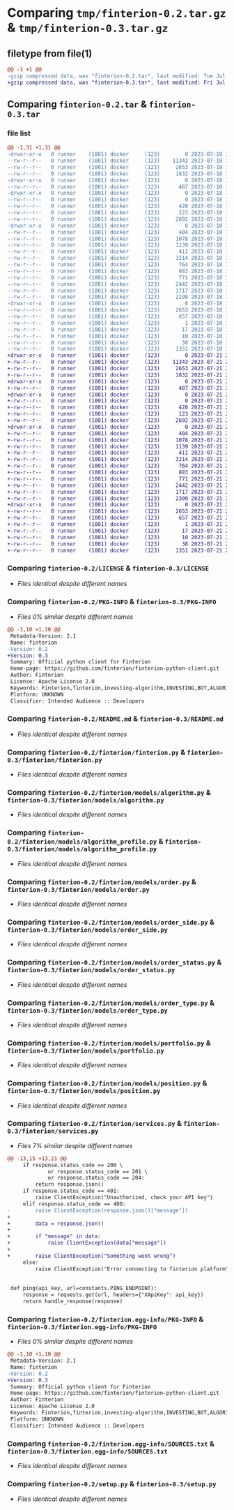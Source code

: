 # Comparing `tmp/finterion-0.2.tar.gz` & `tmp/finterion-0.3.tar.gz`

## filetype from file(1)

```diff
@@ -1 +1 @@
-gzip compressed data, was "finterion-0.2.tar", last modified: Tue Jul 18 18:22:39 2023, max compression
+gzip compressed data, was "finterion-0.3.tar", last modified: Fri Jul 21 21:02:32 2023, max compression
```

## Comparing `finterion-0.2.tar` & `finterion-0.3.tar`

### file list

```diff
@@ -1,31 +1,31 @@
-drwxr-xr-x   0 runner    (1001) docker     (123)        0 2023-07-18 18:22:39.493156 finterion-0.2/
--rw-r--r--   0 runner    (1001) docker     (123)    11343 2023-07-18 18:22:27.000000 finterion-0.2/LICENSE
--rw-r--r--   0 runner    (1001) docker     (123)     2653 2023-07-18 18:22:39.493156 finterion-0.2/PKG-INFO
--rw-r--r--   0 runner    (1001) docker     (123)     1832 2023-07-18 18:22:27.000000 finterion-0.2/README.md
-drwxr-xr-x   0 runner    (1001) docker     (123)        0 2023-07-18 18:22:39.493156 finterion-0.2/finterion/
--rw-r--r--   0 runner    (1001) docker     (123)      487 2023-07-18 18:22:27.000000 finterion-0.2/finterion/__init__.py
-drwxr-xr-x   0 runner    (1001) docker     (123)        0 2023-07-18 18:22:39.493156 finterion-0.2/finterion/configuration/
--rw-r--r--   0 runner    (1001) docker     (123)        0 2023-07-18 18:22:27.000000 finterion-0.2/finterion/configuration/__init__.py
--rw-r--r--   0 runner    (1001) docker     (123)      428 2023-07-18 18:22:27.000000 finterion-0.2/finterion/configuration/constants.py
--rw-r--r--   0 runner    (1001) docker     (123)      123 2023-07-18 18:22:27.000000 finterion-0.2/finterion/exceptions.py
--rw-r--r--   0 runner    (1001) docker     (123)     2692 2023-07-18 18:22:27.000000 finterion-0.2/finterion/finterion.py
-drwxr-xr-x   0 runner    (1001) docker     (123)        0 2023-07-18 18:22:39.493156 finterion-0.2/finterion/models/
--rw-r--r--   0 runner    (1001) docker     (123)      404 2023-07-18 18:22:27.000000 finterion-0.2/finterion/models/__init__.py
--rw-r--r--   0 runner    (1001) docker     (123)     1078 2023-07-18 18:22:27.000000 finterion-0.2/finterion/models/algorithm.py
--rw-r--r--   0 runner    (1001) docker     (123)     1139 2023-07-18 18:22:27.000000 finterion-0.2/finterion/models/algorithm_profile.py
--rw-r--r--   0 runner    (1001) docker     (123)      411 2023-07-18 18:22:27.000000 finterion-0.2/finterion/models/model.py
--rw-r--r--   0 runner    (1001) docker     (123)     3214 2023-07-18 18:22:27.000000 finterion-0.2/finterion/models/order.py
--rw-r--r--   0 runner    (1001) docker     (123)      764 2023-07-18 18:22:27.000000 finterion-0.2/finterion/models/order_side.py
--rw-r--r--   0 runner    (1001) docker     (123)      883 2023-07-18 18:22:27.000000 finterion-0.2/finterion/models/order_status.py
--rw-r--r--   0 runner    (1001) docker     (123)      771 2023-07-18 18:22:27.000000 finterion-0.2/finterion/models/order_type.py
--rw-r--r--   0 runner    (1001) docker     (123)     2442 2023-07-18 18:22:27.000000 finterion-0.2/finterion/models/portfolio.py
--rw-r--r--   0 runner    (1001) docker     (123)     1717 2023-07-18 18:22:27.000000 finterion-0.2/finterion/models/position.py
--rw-r--r--   0 runner    (1001) docker     (123)     2198 2023-07-18 18:22:27.000000 finterion-0.2/finterion/services.py
-drwxr-xr-x   0 runner    (1001) docker     (123)        0 2023-07-18 18:22:39.493156 finterion-0.2/finterion.egg-info/
--rw-r--r--   0 runner    (1001) docker     (123)     2653 2023-07-18 18:22:39.000000 finterion-0.2/finterion.egg-info/PKG-INFO
--rw-r--r--   0 runner    (1001) docker     (123)      657 2023-07-18 18:22:39.000000 finterion-0.2/finterion.egg-info/SOURCES.txt
--rw-r--r--   0 runner    (1001) docker     (123)        1 2023-07-18 18:22:39.000000 finterion-0.2/finterion.egg-info/dependency_links.txt
--rw-r--r--   0 runner    (1001) docker     (123)       17 2023-07-18 18:22:39.000000 finterion-0.2/finterion.egg-info/requires.txt
--rw-r--r--   0 runner    (1001) docker     (123)       10 2023-07-18 18:22:39.000000 finterion-0.2/finterion.egg-info/top_level.txt
--rw-r--r--   0 runner    (1001) docker     (123)       38 2023-07-18 18:22:39.493156 finterion-0.2/setup.cfg
--rw-r--r--   0 runner    (1001) docker     (123)     1351 2023-07-18 18:22:27.000000 finterion-0.2/setup.py
+drwxr-xr-x   0 runner    (1001) docker     (123)        0 2023-07-21 21:02:32.631711 finterion-0.3/
+-rw-r--r--   0 runner    (1001) docker     (123)    11343 2023-07-21 21:02:24.000000 finterion-0.3/LICENSE
+-rw-r--r--   0 runner    (1001) docker     (123)     2653 2023-07-21 21:02:32.631711 finterion-0.3/PKG-INFO
+-rw-r--r--   0 runner    (1001) docker     (123)     1832 2023-07-21 21:02:24.000000 finterion-0.3/README.md
+drwxr-xr-x   0 runner    (1001) docker     (123)        0 2023-07-21 21:02:32.627711 finterion-0.3/finterion/
+-rw-r--r--   0 runner    (1001) docker     (123)      487 2023-07-21 21:02:24.000000 finterion-0.3/finterion/__init__.py
+drwxr-xr-x   0 runner    (1001) docker     (123)        0 2023-07-21 21:02:32.627711 finterion-0.3/finterion/configuration/
+-rw-r--r--   0 runner    (1001) docker     (123)        0 2023-07-21 21:02:24.000000 finterion-0.3/finterion/configuration/__init__.py
+-rw-r--r--   0 runner    (1001) docker     (123)      428 2023-07-21 21:02:24.000000 finterion-0.3/finterion/configuration/constants.py
+-rw-r--r--   0 runner    (1001) docker     (123)      123 2023-07-21 21:02:24.000000 finterion-0.3/finterion/exceptions.py
+-rw-r--r--   0 runner    (1001) docker     (123)     2692 2023-07-21 21:02:24.000000 finterion-0.3/finterion/finterion.py
+drwxr-xr-x   0 runner    (1001) docker     (123)        0 2023-07-21 21:02:32.631711 finterion-0.3/finterion/models/
+-rw-r--r--   0 runner    (1001) docker     (123)      404 2023-07-21 21:02:24.000000 finterion-0.3/finterion/models/__init__.py
+-rw-r--r--   0 runner    (1001) docker     (123)     1078 2023-07-21 21:02:24.000000 finterion-0.3/finterion/models/algorithm.py
+-rw-r--r--   0 runner    (1001) docker     (123)     1139 2023-07-21 21:02:24.000000 finterion-0.3/finterion/models/algorithm_profile.py
+-rw-r--r--   0 runner    (1001) docker     (123)      411 2023-07-21 21:02:24.000000 finterion-0.3/finterion/models/model.py
+-rw-r--r--   0 runner    (1001) docker     (123)     3214 2023-07-21 21:02:24.000000 finterion-0.3/finterion/models/order.py
+-rw-r--r--   0 runner    (1001) docker     (123)      764 2023-07-21 21:02:24.000000 finterion-0.3/finterion/models/order_side.py
+-rw-r--r--   0 runner    (1001) docker     (123)      883 2023-07-21 21:02:24.000000 finterion-0.3/finterion/models/order_status.py
+-rw-r--r--   0 runner    (1001) docker     (123)      771 2023-07-21 21:02:24.000000 finterion-0.3/finterion/models/order_type.py
+-rw-r--r--   0 runner    (1001) docker     (123)     2442 2023-07-21 21:02:24.000000 finterion-0.3/finterion/models/portfolio.py
+-rw-r--r--   0 runner    (1001) docker     (123)     1717 2023-07-21 21:02:24.000000 finterion-0.3/finterion/models/position.py
+-rw-r--r--   0 runner    (1001) docker     (123)     2309 2023-07-21 21:02:24.000000 finterion-0.3/finterion/services.py
+drwxr-xr-x   0 runner    (1001) docker     (123)        0 2023-07-21 21:02:32.627711 finterion-0.3/finterion.egg-info/
+-rw-r--r--   0 runner    (1001) docker     (123)     2653 2023-07-21 21:02:32.000000 finterion-0.3/finterion.egg-info/PKG-INFO
+-rw-r--r--   0 runner    (1001) docker     (123)      657 2023-07-21 21:02:32.000000 finterion-0.3/finterion.egg-info/SOURCES.txt
+-rw-r--r--   0 runner    (1001) docker     (123)        1 2023-07-21 21:02:32.000000 finterion-0.3/finterion.egg-info/dependency_links.txt
+-rw-r--r--   0 runner    (1001) docker     (123)       17 2023-07-21 21:02:32.000000 finterion-0.3/finterion.egg-info/requires.txt
+-rw-r--r--   0 runner    (1001) docker     (123)       10 2023-07-21 21:02:32.000000 finterion-0.3/finterion.egg-info/top_level.txt
+-rw-r--r--   0 runner    (1001) docker     (123)       38 2023-07-21 21:02:32.631711 finterion-0.3/setup.cfg
+-rw-r--r--   0 runner    (1001) docker     (123)     1351 2023-07-21 21:02:24.000000 finterion-0.3/setup.py
```

### Comparing `finterion-0.2/LICENSE` & `finterion-0.3/LICENSE`

 * *Files identical despite different names*

### Comparing `finterion-0.2/PKG-INFO` & `finterion-0.3/PKG-INFO`

 * *Files 0% similar despite different names*

```diff
@@ -1,10 +1,10 @@
 Metadata-Version: 2.1
 Name: finterion
-Version: 0.2
+Version: 0.3
 Summary: Official python client for Finterion
 Home-page: https://github.com/finterion/finterion-python-client.git
 Author: Finterion
 License: Apache License 2.0
 Keywords: Finterion,finterion,investing-algorithm,INVESTING,BOT,ALGORITHM,FRAMEWORK,investing-bots,trading-bots
 Platform: UNKNOWN
 Classifier: Intended Audience :: Developers
```

### Comparing `finterion-0.2/README.md` & `finterion-0.3/README.md`

 * *Files identical despite different names*

### Comparing `finterion-0.2/finterion/finterion.py` & `finterion-0.3/finterion/finterion.py`

 * *Files identical despite different names*

### Comparing `finterion-0.2/finterion/models/algorithm.py` & `finterion-0.3/finterion/models/algorithm.py`

 * *Files identical despite different names*

### Comparing `finterion-0.2/finterion/models/algorithm_profile.py` & `finterion-0.3/finterion/models/algorithm_profile.py`

 * *Files identical despite different names*

### Comparing `finterion-0.2/finterion/models/order.py` & `finterion-0.3/finterion/models/order.py`

 * *Files identical despite different names*

### Comparing `finterion-0.2/finterion/models/order_side.py` & `finterion-0.3/finterion/models/order_side.py`

 * *Files identical despite different names*

### Comparing `finterion-0.2/finterion/models/order_status.py` & `finterion-0.3/finterion/models/order_status.py`

 * *Files identical despite different names*

### Comparing `finterion-0.2/finterion/models/order_type.py` & `finterion-0.3/finterion/models/order_type.py`

 * *Files identical despite different names*

### Comparing `finterion-0.2/finterion/models/portfolio.py` & `finterion-0.3/finterion/models/portfolio.py`

 * *Files identical despite different names*

### Comparing `finterion-0.2/finterion/models/position.py` & `finterion-0.3/finterion/models/position.py`

 * *Files identical despite different names*

### Comparing `finterion-0.2/finterion/services.py` & `finterion-0.3/finterion/services.py`

 * *Files 7% similar despite different names*

```diff
@@ -13,15 +13,21 @@
     if response.status_code == 200 \
             or response.status_code == 201 \
             or response.status_code == 204:
         return response.json()
     if response.status_code == 401:
         raise ClientException("Unauthorized, check your API key")
     elif response.status_code == 400:
-        raise ClientException(response.json()["message"])
+
+        data = response.json()
+
+        if "message" in data:
+            raise ClientException(data["message"])
+
+        raise ClientException("Something went wrong")
     else:
         raise ClientException("Error connecting to finterion platform")
 
 
 def ping(api_key, url=constants.PING_ENDPOINT):
     response = requests.get(url, headers={"XApiKey": api_key})
     return handle_response(response)
```

### Comparing `finterion-0.2/finterion.egg-info/PKG-INFO` & `finterion-0.3/finterion.egg-info/PKG-INFO`

 * *Files 0% similar despite different names*

```diff
@@ -1,10 +1,10 @@
 Metadata-Version: 2.1
 Name: finterion
-Version: 0.2
+Version: 0.3
 Summary: Official python client for Finterion
 Home-page: https://github.com/finterion/finterion-python-client.git
 Author: Finterion
 License: Apache License 2.0
 Keywords: Finterion,finterion,investing-algorithm,INVESTING,BOT,ALGORITHM,FRAMEWORK,investing-bots,trading-bots
 Platform: UNKNOWN
 Classifier: Intended Audience :: Developers
```

### Comparing `finterion-0.2/finterion.egg-info/SOURCES.txt` & `finterion-0.3/finterion.egg-info/SOURCES.txt`

 * *Files identical despite different names*

### Comparing `finterion-0.2/setup.py` & `finterion-0.3/setup.py`

 * *Files identical despite different names*

